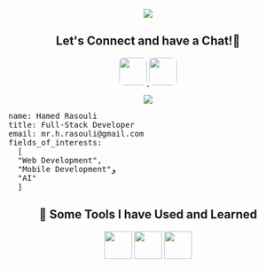 <p align="center">
  <img src="https://capsule-render.vercel.app/api?text=Hey%20Everyone!&animation=fadeIn&type=waving&color=gradient&height=100"/>
</p>
<h2 align="center">
   Let's Connect and have a Chat!💬
</h2>
<p align="center">
<a href="https://www.linkedin.com/in/hamedrsl">
  <img height="50" src="https://img.shields.io/badge/LinkedIn-0077B5?style=for-the-badge&logo=linkedin&logoColor=white" style="border-radius: 8px;"/>
</a>
  <a href="https://www.t.me/hamedrsl">
  <img height="50" src="https://img.shields.io/badge/Telegram-2CA5E0?style=for-the-badge&logo=telegram&logoColor=white" style="border-radius: 8px;"/>
</a>
</p>
<p align="center">
<img src="https://media1.giphy.com/media/Id47nUUpLTSJG/giphy.gif?cid=ecf05e47ibyoe1ktkkyqz159sg9ejvl0vokro996l9qioixs&amp;ep=v1_gifs_search&amp;rid=giphy.gif&amp;ct=g">
</p>
<pre>name: Hamed Rasouli
title: Full-Stack Developer
email: mr.h.rasouli@gmail.com
fields_of_interests:
  [
  "Web Development",
  "Mobile Development"و
  "AI"
  ]
</pre>

<h2 align="center">
   🚀 Some Tools I have Used and Learned
</h2>
<p align="center">
  <img height="50" src="https://github.com/HamedRsl/HamedRsl/assets/137708287/c8a7d3fe-ee4b-40e9-be06-448f52960660"/>
  <img height="50" src="https://github.com/HamedRsl/HamedRsl/assets/137708287/2341fd9f-f6b3-4829-8232-355aec085cbf"/>
  <img height="50" src="https://github.com/HamedRsl/HamedRsl/assets/137708287/53278aef-f396-4ae7-b894-c6ae8630d8be"/>
</p>
